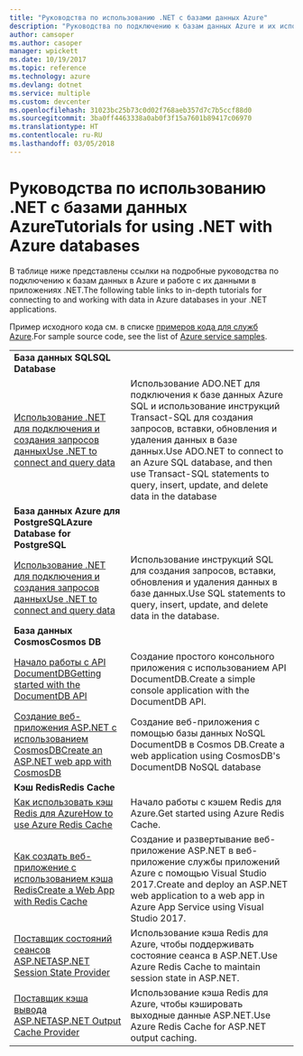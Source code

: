 ```yaml
---
title: "Руководства по использованию .NET с базами данных Azure"
description: "Руководства по подключению к базам данных Azure и их использованию в приложениях .NET."
author: camsoper
ms.author: casoper
manager: wpickett
ms.date: 10/19/2017
ms.topic: reference
ms.technology: azure
ms.devlang: dotnet
ms.service: multiple
ms.custom: devcenter
ms.openlocfilehash: 31023bc25b73c0d02f768aeb357d7c7b5ccf88d0
ms.sourcegitcommit: 3ba0ff4463338a0ab0f3f15a7601b89417c06970
ms.translationtype: HT
ms.contentlocale: ru-RU
ms.lasthandoff: 03/05/2018
---
```

# <a name="tutorials-for-using-net-with-azure-databases"></a><span data-ttu-id="d70b8-103">Руководства по использованию .NET с базами данных Azure</span><span class="sxs-lookup"><span data-stu-id="d70b8-103">Tutorials for using .NET with Azure databases</span></span>

<span data-ttu-id="d70b8-104">В таблице ниже представлены ссылки на подробные руководства по подключению к базам данных в Azure и работе с их данными в приложениях .NET.</span><span class="sxs-lookup"><span data-stu-id="d70b8-104">The following table links to in-depth tutorials for connecting to and working with data in Azure databases in your .NET applications.</span></span>

<span data-ttu-id="d70b8-105">Пример исходного кода см. в списке [примеров кода для служб Azure](https://azure.microsoft.com/resources/samples/?platform=dotnet).</span><span class="sxs-lookup"><span data-stu-id="d70b8-105">For sample source code, see the list of [Azure service samples](https://azure.microsoft.com/resources/samples/?platform=dotnet).</span></span>

| | |
|---|---|
| <span data-ttu-id="d70b8-106">**База данных SQL**</span><span class="sxs-lookup"><span data-stu-id="d70b8-106">**SQL Database**</span></span> ||
| <span data-ttu-id="d70b8-107">[Использование .NET для подключения и создания запросов данных][1]</span><span class="sxs-lookup"><span data-stu-id="d70b8-107">[Use .NET to connect and query data][1]</span></span> | <span data-ttu-id="d70b8-108">Использование ADO.NET для подключения к базе данных Azure SQL и использование инструкций Transact-SQL для создания запросов, вставки, обновления и удаления данных в базе данных.</span><span class="sxs-lookup"><span data-stu-id="d70b8-108">Use ADO.NET to connect to an Azure SQL database, and then use Transact-SQL statements to query, insert, update, and delete data in the database</span></span> | 
| <span data-ttu-id="d70b8-109">**База данных Azure для PostgreSQL**</span><span class="sxs-lookup"><span data-stu-id="d70b8-109">**Azure Database for PostgreSQL**</span></span> ||
| <span data-ttu-id="d70b8-110">[Использование .NET для подключения и создания запросов данных][2]</span><span class="sxs-lookup"><span data-stu-id="d70b8-110">[Use .NET to connect and query data][2]</span></span> | <span data-ttu-id="d70b8-111">Использование инструкций SQL для создания запросов, вставки, обновления и удаления данных в базе данных.</span><span class="sxs-lookup"><span data-stu-id="d70b8-111">Use SQL statements to query, insert, update, and delete data in the database.</span></span> | 
| <span data-ttu-id="d70b8-112">**База данных Cosmos**</span><span class="sxs-lookup"><span data-stu-id="d70b8-112">**Cosmos DB**</span></span> ||
| <span data-ttu-id="d70b8-113">[Начало работы с API DocumentDB][4]</span><span class="sxs-lookup"><span data-stu-id="d70b8-113">[Getting started with the DocumentDB API][4]</span></span> | <span data-ttu-id="d70b8-114">Создание простого консольного приложения с использованием API DocumentDB.</span><span class="sxs-lookup"><span data-stu-id="d70b8-114">Create a simple console application with the DocumentDB API.</span></span> | 
| <span data-ttu-id="d70b8-115">[Создание веб-приложения ASP.NET с использованием CosmosDB][3]</span><span class="sxs-lookup"><span data-stu-id="d70b8-115">[Create an ASP.NET web app with CosmosDB][3]</span></span> | <span data-ttu-id="d70b8-116">Создание веб-приложения с помощью базы данных NoSQL DocumentDB в Cosmos DB.</span><span class="sxs-lookup"><span data-stu-id="d70b8-116">Create a web application using CosmosDB's DocumentDB NoSQL database</span></span> | 
| <span data-ttu-id="d70b8-117">**Кэш Redis**</span><span class="sxs-lookup"><span data-stu-id="d70b8-117">**Redis Cache**</span></span> | |
| <span data-ttu-id="d70b8-118">[Как использовать кэш Redis для Azure][6]</span><span class="sxs-lookup"><span data-stu-id="d70b8-118">[How to use Azure Redis Cache][6]</span></span> | <span data-ttu-id="d70b8-119">Начало работы с кэшем Redis для Azure.</span><span class="sxs-lookup"><span data-stu-id="d70b8-119">Get started using Azure Redis Cache.</span></span> |
| <span data-ttu-id="d70b8-120">[Как создать веб-приложение с использованием кэша Redis][5]</span><span class="sxs-lookup"><span data-stu-id="d70b8-120">[Create a Web App with Redis Cache][5]</span></span> | <span data-ttu-id="d70b8-121">Создание и развертывание веб-приложение ASP.NET в веб-приложение службы приложений Azure с помощью Visual Studio 2017.</span><span class="sxs-lookup"><span data-stu-id="d70b8-121">Create and deploy an ASP.NET web application to a web app in Azure App Service using Visual Studio 2017.</span></span>  | 
| <span data-ttu-id="d70b8-122">[Поставщик состояний сеансов ASP.NET][7]</span><span class="sxs-lookup"><span data-stu-id="d70b8-122">[ASP.NET Session State Provider][7]</span></span> | <span data-ttu-id="d70b8-123">Использование кэша Redis для Azure, чтобы поддерживать состояние сеанса в ASP.NET.</span><span class="sxs-lookup"><span data-stu-id="d70b8-123">Use Azure Redis Cache to maintain session state in ASP.NET.</span></span>  | 
| <span data-ttu-id="d70b8-124">[Поставщик кэша вывода ASP.NET][8]</span><span class="sxs-lookup"><span data-stu-id="d70b8-124">[ASP.NET Output Cache Provider][8]</span></span> | <span data-ttu-id="d70b8-125">Использование кэша Redis для Azure, чтобы кэшировать выходные данные ASP.NET.</span><span class="sxs-lookup"><span data-stu-id="d70b8-125">Use Azure Redis Cache for ASP.NET output caching.</span></span>  | 
 

[1]: /azure/sql-database/sql-database-connect-query-dotnet
[2]: /azure/postgresql/connect-csharp
[3]: /azure/cosmos-db/documentdb-dotnet-application
[4]: /azure/cosmos-db/documentdb-dotnetcore-get-started
[5]: /azure/redis-cache/cache-web-app-howto
[6]: /azure/redis-cache/cache-dotnet-how-to-use-azure-redis-cache
[7]: /azure/redis-cache/cache-aspnet-session-state-provider
[8]: /azure/redis-cache/cache-aspnet-output-cache-provider
